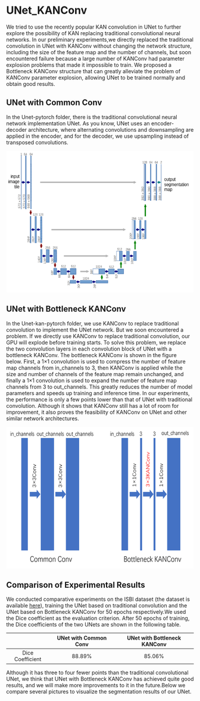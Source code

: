 # UNet_KANConv
We tried to use the recently popular KAN convolution in UNet to further explore the possibility of KAN replacing traditional convolutional neural networks. In our preliminary experiments,we directly replaced the traditional convolution in UNet with KANConv without changing the network structure, including the size of the feature map and the number of channels, but soon encountered failure because a large number of KANConv had parameter explosion problems that made it impossible to train. We proposed a Bottleneck KANConv structure that can greatly alleviate the problem of KANConv parameter explosion, allowing UNet to be trained normally and obtain good results.

## UNet with Common Conv
In the Unet-pytorch folder, there is the traditional convolutional neural network implementation UNet. As you know, UNet uses an encoder-decoder architecture, where alternating convolutions and downsampling are applied in the encoder, and for the decoder, we use upsampling instead of transposed convolutions.
<div align="center">
  <img src="./img/UNet.png" alt="UNet" width="600" height="380">
</div>

## UNet with Bottleneck KANConv
In the Unet-kan-pytorch folder, we use KANConv to replace traditional convolution to implement the UNet network. But we soon encountered a problem. If we directly use KANConv to replace traditional convolution, our GPU will explode before training starts. To solve this problem, we replace the two convolution layers in each convolution block of UNet with a bottleneck KANConv. The bottleneck KANConv is shown in the figure below. First, a 1×1 convolution is used to compress the number of feature map channels from in_channels to 3, then KANConv is applied while the size and number of channels of the feature map remain unchanged, and finally a 1×1 convolution is used to expand the number of feature map channels from 3 to out_channels. This greatly reduces the number of model parameters and speeds up training and inference time. In our experiments, the performance is only a few points lower than that of UNet with traditional convolution. Although it shows that KANConv still has a lot of room for improvement, it also proves the feasibility of KANConv on UNet and other similar network architectures.

<div align="center">
  <img src="./img/Bottleneck_KANConv.png" alt="Bottleneck_KANConv" width="600" height="380">
</div>


## Comparison of Experimental Results
We conducted comparative experiments on the ISBI dataset (the dataset is available [here](https://drive.google.com/file/d/1iSD1zHDtccaomxx0RX11sx4Hrl1E_Hy6/view?usp=sharing)), training the UNet based on traditional convolution and the UNet based on Bottleneck KANConv for 50 epochs respectively.We used the Dice coefficient as the evaluation criterion. After 50 epochs of training, the Dice coefficients of the two UNets are shown in the following table.

|     | UNet with Common Conv | UNet with Bottleneck KANConv |
| :---: | :---: | :---: |
| Dice Coefficient | 88.89% |  85.06%  |

Although it has three to four fewer points than the traditional convolutional UNet, we think that UNet with Bottleneck KANConv has achieved quite good results, and we will make more improvements to it in the future.Below we compare several pictures to visualize the segmentation results of our UNet.






